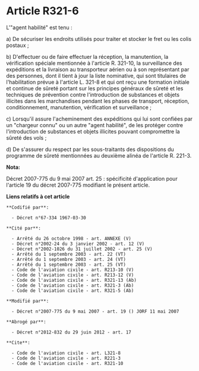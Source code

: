 # Article R321-6

L'"agent habilité" est tenu :

a) De sécuriser les endroits utilisés pour traiter et stocker le fret ou les colis postaux ;

b) D'effectuer ou de faire effectuer la réception, la manutention, la vérification spéciale mentionnée à l'article R. 321-10,
la surveillance des expéditions et la livraison au transporteur aérien ou à son représentant par des personnes, dont il tient
à jour la liste nominative, qui sont titulaires de l'habilitation prévue à l'article L. 321-8 et qui ont reçu une formation
initiale et continue de sûreté portant sur les principes généraux de sûreté et les techniques de prévention contre
l'introduction de substances et objets illicites dans les marchandises pendant les phases de transport, réception,
conditionnement, manutention, vérification et surveillance ;

c) Lorsqu'il assure l'acheminement des expéditions qui lui sont confiées par un "chargeur connu" ou un autre "agent
habilité", de les protéger contre l'introduction de substances et objets illicites pouvant compromettre la sûreté des vols ;

d) De s'assurer du respect par les sous-traitants des dispositions du programme de sûreté mentionnées au deuxième alinéa de
l'article R. 221-3.

**Nota:**

Décret 2007-775 du 9 mai 2007 art. 25 : spécificité d'application pour l'article 19 du décret 2007-775 modifiant le présent
article.

**Liens relatifs à cet article**

	**Codifié par**:

	  - Décret n°67-334 1967-03-30

	**Cité par**:

	  - Arrêté du 26 octobre 1998 - art. ANNEXE (V)
	  - Décret n°2002-24 du 3 janvier 2002 - art. 12 (V)
	  - Décret n°2002-1026 du 31 juillet 2002 - art. 25 (V)
	  - Arrêté du 1 septembre 2003 - art. 22 (VT)
	  - Arrêté du 1 septembre 2003 - art. 24 (VT)
	  - Arrêté du 1 septembre 2003 - art. 25 (VT)
	  - Code de l'aviation civile - art. R213-10 (V)
	  - Code de l'aviation civile - art. R213-12 (V)
	  - Code de l'aviation civile - art. R321-13 (Ab)
	  - Code de l'aviation civile - art. R321-3 (Ab)
	  - Code de l'aviation civile - art. R321-5 (Ab)

	**Modifié par**:

	  - Décret n°2007-775 du 9 mai 2007 - art. 19 () JORF 11 mai 2007

	**Abrogé par**:

	  - Décret n°2012-832 du 29 juin 2012 - art. 17

	**Cite**:

	  - Code de l'aviation civile - art. L321-8
	  - Code de l'aviation civile - art. R221-3
	  - Code de l'aviation civile - art. R321-10
